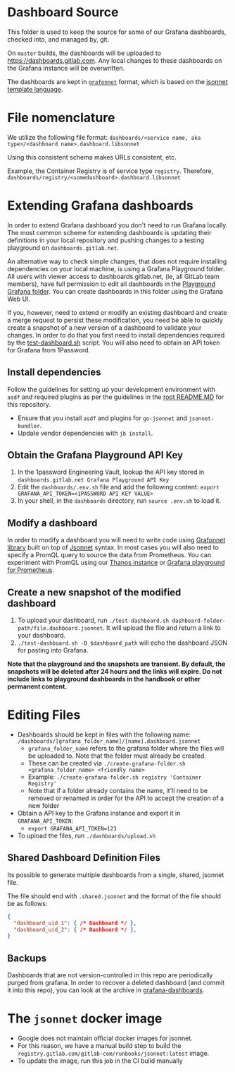 # Dashboard Source

This folder is used to keep the source for some of our Grafana dashboards, checked into, and managed by, git.

On `master` builds, the dashboards will be uploaded to https://dashboards.gitlab.com. Any local changes to these dashboards on
the Grafana instance will be overwritten.

The dashboards are kept in [`grafonnet`](https://github.com/grafana/grafonnet-lib) format, which is based on the [jsonnet template language](https://jsonnet.org/).

# File nomenclature

We utilize the following file format: `dashboards/<service name, aka type>/<dashboard name>.dashboard.libsonnet`

Using this consistent schema makes URLs consistent, etc.

Example, the Container Registry is of service type `registry`.  Therefore,
`dashboards/registry/<somedashboard>.dashboard.libsonnet`

# Extending Grafana dashboards

In order to extend Grafana dashboard you don't need to run Grafana locally. The most common scheme for extending dashboards is updating their definitions in your local repository and pushing changes to a testing playground on `dashboards.gitlab.net`.

An alternative way to check simple changes, that does not require installing dependencies on your local machine, is using a Grafana Playground folder. All users with viewer access to dashboards.gitlab.net, (ie, all GitLab team members), have full permission to edit all dashboards in the [Playground Grafana folder](https://dashboards.gitlab.net/dashboards/f/playground-FOR-TESTING-ONLY/playground-for-testing-purposes-only). You can create dashboards in this folder using the Grafana Web UI.

If you, however, need to extend or modify an existing dashboard and create a merge request to persist these modification, you need be able to quickly create a snapshot of a new version of a dashboard to validate your changes. In order to do that you first need to install dependencies required by the [test-dashboard.sh](test-dashboard.sh) script. You will also need to obtain an API token for Grafana from 1Password.

## Install dependencies

Follow the guidelines for setting up your development environment with `asdf` and required plugins as per the guidelines in the [root README.MD](https://gitlab.com/gitlab-com/runbooks/-/blob/master/README.md#developing-in-this-repo) for this repository.

* Ensure that you install `asdf` and plugins for `go-jsonnet` and `jsonnet-bundler`.
* Update vendor dependencies with `jb install`.

## Obtain the Grafana Playground API Key

1. In the 1password Engineering Vault, lookup the API key stored in `dashboards.gitlab.net Grafana Playground API Key`
1. Edit the `dashboards/.env.sh` file and add the following content: `export GRAFANA_API_TOKEN=<1PASSWORD API KEY VALUE>`
1. In your shell, in the `dashboards` directory, run `source .env.sh` to load it.

## Modify a dashboard

In order to modify a dashboard you will need to write code using [Grafonnet library](https://grafana.github.io/grafonnet-lib/) built on top of [Jsonnet](https://jsonnet.org/) syntax. In most cases you will also need to specify a PromQL query to source the data from Prometheus. You can experiment with PromQL using our [Thanos instance](https://thanos.gitlab.net/) or [Grafana playground for Prometheus](https://dashboards.gitlab.net/explore).

## Create a new snapshot of the modified dashboard

1. To upload your dashboard, run `./test-dashboard.sh dashboard-folder-path/file.dashboard.jsonnet`. It will upload the file and return a link to your dashboard.
1. `./test-dashboard.sh -D $dashboard_path` will echo the dashboard JSON for pasting into Grafana.

**Note that the playground and the snapshots are transient. By default, the snapshots will be deleted after 24 hours and the links will expire. Do not include links to playground dashboards in the handbook or other permanent content.**

# Editing Files

* Dashboards should be kept in files with the following name: `/dashboards/[grafana_folder_name]/[name].dashboard.jsonnet`
  * `grafana_folder_name` refers to the grafana folder where the files will be uploaded to. Note that the folder must already be created.
  * These can be created via `./create-grafana-folder.sh <grafana_folder_name> <friendly name>`
  * Example: `./create-grafana-folder.sh registry 'Container Registry'`
  * Note that if a folder already contains the name, it'll need to be removed or
    renamed in order for the API to accept the creation of a new folder
* Obtain a API key to the Grafana instance and export it in `GRAFANA_API_TOKEN`:
  * `export GRAFANA_API_TOKEN=123`
* To upload the files, run `./dashboards/upload.sh`

## Shared Dashboard Definition Files

Its possible to generate multiple dashboards from a single, shared, jsonnet file.

The file should end with `.shared.jsonnet` and the format of the file should be as follows:

```json
{
  "dashboard_uid_1": { /* Dashboard */ },
  "dashboard_uid_2": { /* Dashboard */ },
}
```

## Backups

Dashboards that are not version-controlled in this repo are periodically purged from grafana. In order to recover a deleted dashboard (and commit it into this repo), you can look at the archive in [grafana-dashboards](https://gitlab.com/gitlab-org/grafana-dashboards).

# The `jsonnet` docker image

* Google does not maintain official docker images for jsonnet.
* For this reason, we have a manual build step to build the `registry.gitlab.com/gitlab-com/runbooks/jsonnet:latest` image.
* To update the image, run this job in the CI build manually
